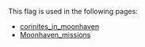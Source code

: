 This flag is used in the following pages:
 - [corinites_in_moonhaven](../events/corinites_in_moonhaven.md)
 - [Moonhaven_missions](../missions/Moonhaven_missions.md)
